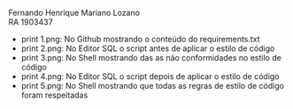 Fernando Henrique Mariano Lozano  
RA 1903437  
- print 1.png: No Github mostrando o conteúdo do requirements.txt  
- print 2.png: No Editor SQL o script antes de aplicar o estilo de código  
- print 3.png: No Shell mostrando das as não conformidades no estilo de código  
- print 4.png: No Editor SQL o script depois de aplicar o estilo de código  
- print 5.png: No Shell mostrando que todas as regras de estilo de código foram respeitadas  
